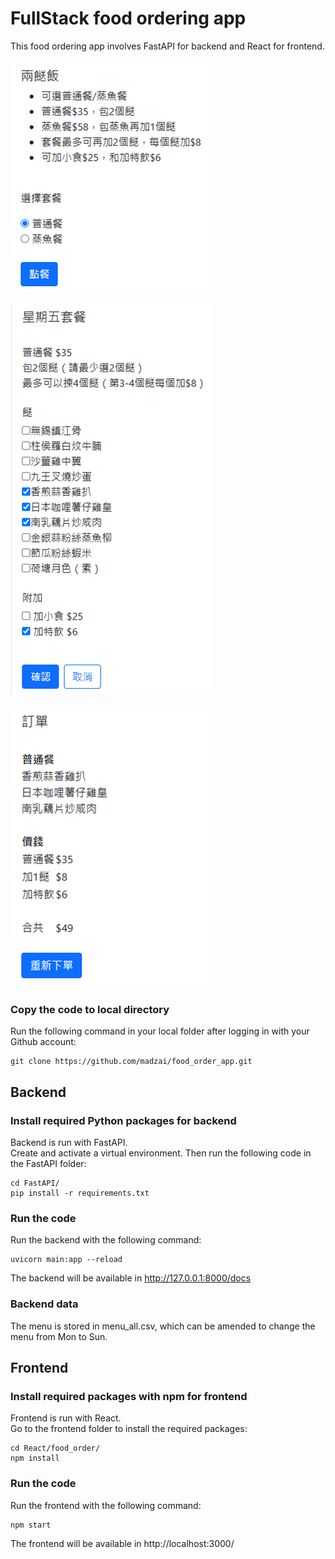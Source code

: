 # FullStack food ordering app

This food ordering app involves FastAPI for backend and React for frontend.
</br>

![app image](images/image-8.png)
</br></br>
![app image](images/image-9.png)
</br></br>
![app image](images/image-10.png)

### Copy the code to local directory
Run the following command in your local folder after logging in with your Github account:
```
git clone https://github.com/madzai/food_order_app.git
```

## Backend
### Install required Python packages for backend
Backend is run with FastAPI.
<br />
Create and activate a virtual environment. Then run the following code in the FastAPI folder:
```
cd FastAPI/
pip install -r requirements.txt
```

### Run the code
Run the backend with the following command:
```
uvicorn main:app --reload
```
The backend will be available in http://127.0.0.1:8000/docs

### Backend data
The menu is stored in menu_all.csv, which can be amended to change the menu from Mon to Sun.


## Frontend
### Install required packages with npm for frontend
Frontend is run with React.
<br />
Go to the frontend folder to install the required packages:
```
cd React/food_order/
npm install
```

### Run the code
Run the frontend with the following command:
```
npm start
```
The frontend will be available in http://localhost:3000/

